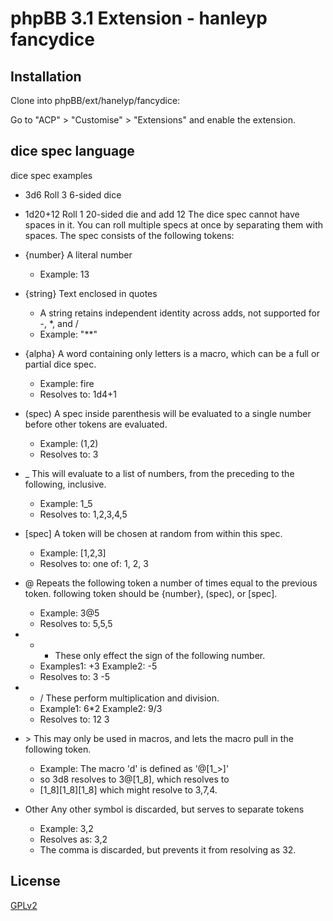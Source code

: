 # phpBB 3.1 Extension - hanleyp fancydice

## Installation

Clone into phpBB/ext/hanelyp/fancydice:

Go to "ACP" > "Customise" > "Extensions" and enable the extension.

## dice spec language

dice spec examples
- 3d6			Roll 3 6-sided dice
- 1d20+12		Roll 1 20-sided die and add 12
The dice spec cannot have spaces in it.	You can roll multiple specs
at once by separating them with spaces.
The spec consists of the following tokens:

- {number}	A literal number
  - Example:	13

- {string}	Text enclosed in quotes
  - A string retains independent identity across adds, not supported for -, *, and /
  - Example:	"**"

- {alpha}		A word containing only letters is a macro, which can be a full or partial dice spec.
  - Example:		fire
  - Resolves to:	1d4+1

- (spec)		A spec inside parenthesis will be evaluated to a single number before other tokens are evaluated.
  - Example:		(1,2)
  - Resolves to:	3

- _		This will evaluate to a list of numbers, from the preceding to the following, inclusive.
  - Example:		1_5
  - Resolves to:	1,2,3,4,5

- [spec]		A token will be chosen at random from within this spec.
  - Example:		[1,2,3]
  - Resolves to:	one of:	1, 2, 3

- @		Repeats the following token a number of times equal to the previous token.	following token should be {number}, (spec), or [spec].
  - Example:		3@5
  - Resolves to:	5,5,5

- + - These only effect the sign of the following number.
  - Examples1:		+3	Example2:	-5
  - Resolves to:	3				-5

- * /		These perform multiplication and division.
  - Example1:		6*2	Example2:	9/3
  - Resolves to:	12				3

- \>		This may only be used in macros, and lets the macro pull in the following token.
  - Example:	The macro 'd' is defined as '@[1_>]'
  - so 3d8 resolves to 3@[1_8], which resolves to
  - [1_8][1_8][1_8] which might resolve to 3,7,4.

- Other	Any other symbol is discarded,	but serves to separate tokens
  - Example:		3,2
  - Resolves as:	3,2
  - The comma is discarded, but prevents it from resolving as 32.

## License

[GPLv2](license.txt)
